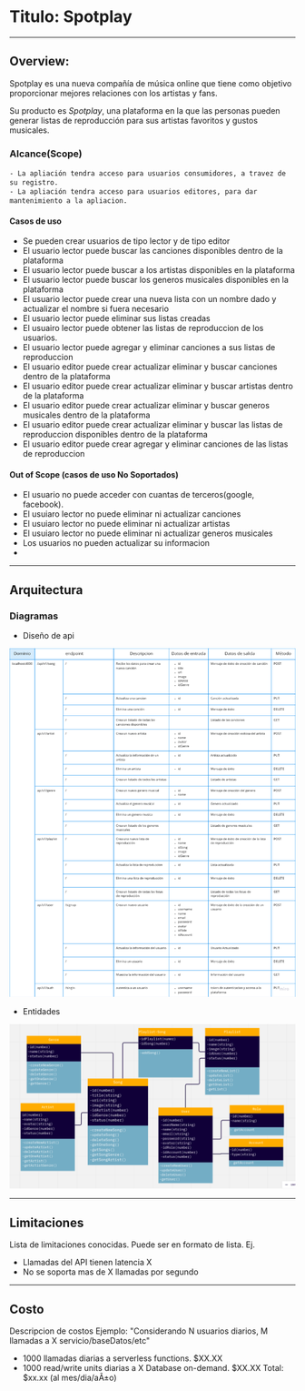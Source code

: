 # Titulo: Spotplay
---
## Overview:
Spotplay es una nueva compañía de música online que tiene como objetivo proporcionar mejores relaciones con los artistas y fans. 

Su producto es _Spotplay_, una plataforma en la que las personas pueden generar  listas de reproducción para sus artistas favoritos y gustos musicales. 

### Alcance(Scope)
    - La apliación tendra acceso para usuarios consumidores, a travez de su registro.
    - La apliación tendra acceso para usuarios editores, para dar mantenimiento a la apliacion.

#### Casos de uso
* Se pueden crear usuarios de tipo lector y de tipo editor
* El usuario lector puede buscar las canciones disponibles dentro de la plataforma
* El usuario lector puede buscar a los artistas disponibles en la plataforma
* El usuario lector puede buscar los generos musicales disponibles en la plataforma
* El usuario lector puede crear una nueva lista con un nombre dado y actualizar el nombre si fuera necesario
* El usuario lector puede eliminar sus listas creadas
* El usuairo lector puede obtener las listas de reproduccion de los usuarios.
* El usuario lector puede agregar y eliminar canciones a sus listas de reproduccion
* El usuario editor puede crear actualizar eliminar y buscar canciones dentro de la plataforma
* El usuario editor puede crear actualizar eliminar y buscar artistas dentro de la plataforma
* El usuario editor puede crear actualizar eliminar y buscar generos musicales dentro de la plataforma
* El usuario editor puede crear actualizar eliminar y buscar las listas de reproduccion disponibles  dentro de la plataforma
* El usuario editor puede crear agregar y eliminar canciones de las listas de reproduccion

#### Out of Scope (casos de uso No Soportados)

* El usuario no puede acceder con cuantas de terceros(google, facebook).
* El usuiaro lector no puede eliminar ni actualizar canciones
* El usuiaro lector no puede eliminar ni actualizar artistas
* El usuiaro lector no puede eliminar ni actualizar generos musicales
* Los usuarios no pueden actualizar su informacion
*
---
## Arquitectura

### Diagramas
 
 - Diseño de api

![img](./assets/api.png)

- Entidades

![img](./assets/entidades.png)

---
## Limitaciones
Lista de limitaciones conocidas. Puede ser en formato de lista.
Ej.
* Llamadas del API tienen latencia X
* No se soporta mas de X llamadas por segundo
---
## Costo
Descripcion  de costos
Ejemplo:
"Considerando N usuarios diarios, M llamadas a X servicio/baseDatos/etc"
* 1000 llamadas diarias a serverless functions. $XX.XX
* 1000 read/write units diarias a X Database on-demand. $XX.XX
Total: $xx.xx (al mes/dia/aÃ±o)